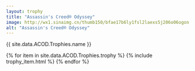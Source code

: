 ```yaml
---
layout: trophy
title: "Assassin's Creed® Odyssey"
image: http://wx1.sinaimg.cn/thumb150/bfae17b6ly1fsl2laexs5j206o06ogon
alt: "Assassin's Creed® Odyssey"
---
```


<tr><td colspan="4"><p>{{ site.data.ACOD.Trophies.name }}</p></td></tr>

{% for item in site.data.ACOD.Trophies.trophy %}
{% include trophy_item.html %}
{% endfor %}
